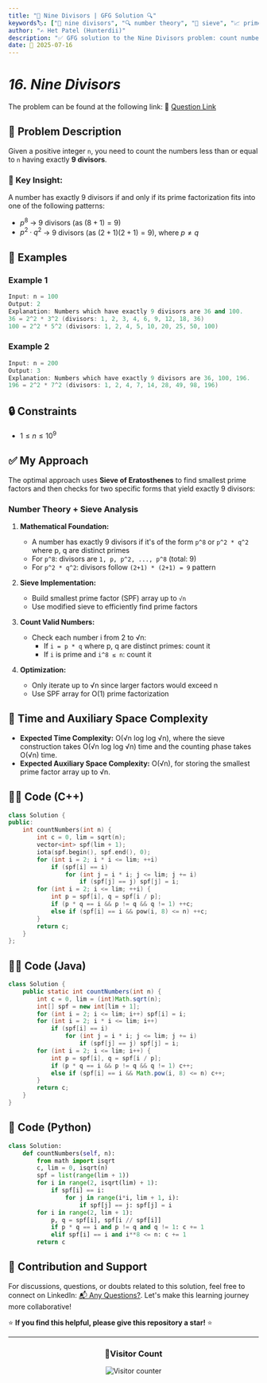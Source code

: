 ```yaml
---
title: "🔢 Nine Divisors | GFG Solution 🔍"
keywords🏷️: ["🔢 nine divisors", "🔍 number theory", "📍 sieve", "📈 prime factors", "📘 GFG", "🏁 competitive programming", "📚 DSA"]
author: "✍️ Het Patel (Hunterdii)"
description: "✅ GFG solution to the Nine Divisors problem: count numbers ≤ n having exactly 9 divisors using sieve and prime factorization technique. 🚀"
date: 📅 2025-07-16
---
```


# *16. Nine Divisors*

The problem can be found at the following link: 🔗 [Question Link](https://www.geeksforgeeks.org/problems/nine-divisors3751/1)

## **🧩 Problem Description**

Given a positive integer `n`, you need to count the numbers less than or equal to `n` having exactly **9 divisors**.


### 📌 Key Insight:

A number has exactly 9 divisors if and only if its prime factorization fits into one of the following patterns:

* $p^8$ → 9 divisors (as $(8 + 1) = 9$)
* $p^2 \cdot q^2$ → 9 divisors (as $(2 + 1)(2 + 1) = 9$), where $p \ne q$

## **📘 Examples**

### Example 1

```cpp
Input: n = 100
Output: 2
Explanation: Numbers which have exactly 9 divisors are 36 and 100.
36 = 2^2 * 3^2 (divisors: 1, 2, 3, 4, 6, 9, 12, 18, 36)
100 = 2^2 * 5^2 (divisors: 1, 2, 4, 5, 10, 20, 25, 50, 100)
```

### Example 2

```cpp
Input: n = 200
Output: 3
Explanation: Numbers which have exactly 9 divisors are 36, 100, 196.
196 = 2^2 * 7^2 (divisors: 1, 2, 4, 7, 14, 28, 49, 98, 196)
```

## **🔒 Constraints**

* $1 \le n \le 10^9$

## **✅ My Approach**

The optimal approach uses **Sieve of Eratosthenes** to find smallest prime factors and then checks for two specific forms that yield exactly 9 divisors:

### **Number Theory + Sieve Analysis**

1. **Mathematical Foundation:**
   - A number has exactly 9 divisors if it's of the form `p^8` or `p^2 * q^2` where p, q are distinct primes
   - For `p^8`: divisors are `1, p, p^2, ..., p^8` (total: 9)
   - For `p^2 * q^2`: divisors follow `(2+1) * (2+1) = 9` pattern

2. **Sieve Implementation:**
   - Build smallest prime factor (SPF) array up to `√n`
   - Use modified sieve to efficiently find prime factors

3. **Count Valid Numbers:**
   - Check each number i from 2 to √n:
     - If `i = p * q` where p, q are distinct primes: count it
     - If `i` is prime and `i^8 ≤ n`: count it

4. **Optimization:**
   - Only iterate up to √n since larger factors would exceed n
   - Use SPF array for O(1) prime factorization

## 📝 Time and Auxiliary Space Complexity

* **Expected Time Complexity:** O(√n log log √n), where the sieve construction takes O(√n log log √n) time and the counting phase takes O(√n) time.
* **Expected Auxiliary Space Complexity:** O(√n), for storing the smallest prime factor array up to √n.


## **🧑‍💻 Code (C++)**

```cpp
class Solution {
public:
    int countNumbers(int n) {
        int c = 0, lim = sqrt(n);
        vector<int> spf(lim + 1);
        iota(spf.begin(), spf.end(), 0);
        for (int i = 2; i * i <= lim; ++i)
            if (spf[i] == i)
                for (int j = i * i; j <= lim; j += i)
                    if (spf[j] == j) spf[j] = i;
        for (int i = 2; i <= lim; ++i) {
            int p = spf[i], q = spf[i / p];
            if (p * q == i && p != q && q != 1) ++c;
            else if (spf[i] == i && pow(i, 8) <= n) ++c;
        }
        return c;
    }
};
```

## **🧑‍💻 Code (Java)**

```java
class Solution {
    public static int countNumbers(int n) {
        int c = 0, lim = (int)Math.sqrt(n);
        int[] spf = new int[lim + 1];
        for (int i = 2; i <= lim; i++) spf[i] = i;
        for (int i = 2; i * i <= lim; i++)
            if (spf[i] == i)
                for (int j = i * i; j <= lim; j += i)
                    if (spf[j] == j) spf[j] = i;
        for (int i = 2; i <= lim; i++) {
            int p = spf[i], q = spf[i / p];
            if (p * q == i && p != q && q != 1) c++;
            else if (spf[i] == i && Math.pow(i, 8) <= n) c++;
        }
        return c;
    }
}
```

## **🐍 Code (Python)**

```python
class Solution:
    def countNumbers(self, n):
        from math import isqrt
        c, lim = 0, isqrt(n)
        spf = list(range(lim + 1))
        for i in range(2, isqrt(lim) + 1):
            if spf[i] == i:
                for j in range(i*i, lim + 1, i):
                    if spf[j] == j: spf[j] = i
        for i in range(2, lim + 1):
            p, q = spf[i], spf[i // spf[i]]
            if p * q == i and p != q and q != 1: c += 1
            elif spf[i] == i and i**8 <= n: c += 1
        return c
```


## 🧠 Contribution and Support

For discussions, questions, or doubts related to this solution, feel free to connect on LinkedIn: [📬 Any Questions?](https://www.linkedin.com/in/patel-hetkumar-sandipbhai-8b110525a/). Let's make this learning journey more collaborative!

⭐ **If you find this helpful, please give this repository a star!** ⭐

---

<div align="center">
  <h3><b>📍Visitor Count</b></h3>
</div>

<p align="center">
  <img src="https://profile-counter.glitch.me/Hunterdii/count.svg" alt="Visitor counter" />
</p>
